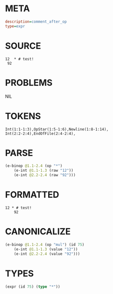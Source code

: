 # META
~~~ini
description=comment_after_op
type=expr
~~~
# SOURCE
~~~roc
12  * # test!
 92
~~~
# PROBLEMS
NIL
# TOKENS
~~~zig
Int(1:1-1:3),OpStar(1:5-1:6),Newline(1:8-1:14),
Int(2:2-2:4),EndOfFile(2:4-2:4),
~~~
# PARSE
~~~clojure
(e-binop @1.1-2.4 (op "*")
	(e-int @1.1-1.3 (raw "12"))
	(e-int @2.2-2.4 (raw "92")))
~~~
# FORMATTED
~~~roc
12 * # test!
	92
~~~
# CANONICALIZE
~~~clojure
(e-binop @1.1-2.4 (op "mul") (id 75)
	(e-int @1.1-1.3 (value "12"))
	(e-int @2.2-2.4 (value "92")))
~~~
# TYPES
~~~clojure
(expr (id 75) (type "*"))
~~~
